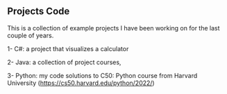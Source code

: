 ## Projects Code ##
This is a collection of example projects I have been working on for the last couple of years. 

1- C#: a project that visualizes a calculator 

2- Java: a collection of project courses, 

3- Python: my code solutions to C50: Python course from Harvard University 
(https://cs50.harvard.edu/python/2022/)
